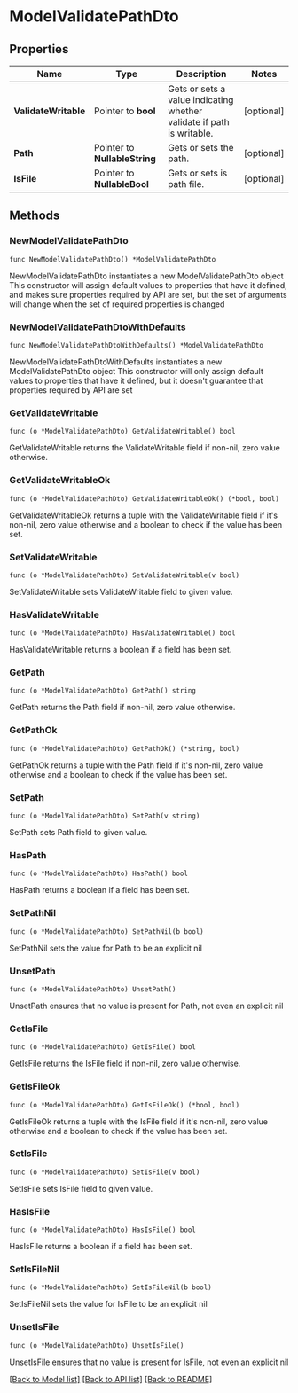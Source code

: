 # ModelValidatePathDto

## Properties

Name | Type | Description | Notes
------------ | ------------- | ------------- | -------------
**ValidateWritable** | Pointer to **bool** | Gets or sets a value indicating whether validate if path is writable. | [optional] 
**Path** | Pointer to **NullableString** | Gets or sets the path. | [optional] 
**IsFile** | Pointer to **NullableBool** | Gets or sets is path file. | [optional] 

## Methods

### NewModelValidatePathDto

`func NewModelValidatePathDto() *ModelValidatePathDto`

NewModelValidatePathDto instantiates a new ModelValidatePathDto object
This constructor will assign default values to properties that have it defined,
and makes sure properties required by API are set, but the set of arguments
will change when the set of required properties is changed

### NewModelValidatePathDtoWithDefaults

`func NewModelValidatePathDtoWithDefaults() *ModelValidatePathDto`

NewModelValidatePathDtoWithDefaults instantiates a new ModelValidatePathDto object
This constructor will only assign default values to properties that have it defined,
but it doesn't guarantee that properties required by API are set

### GetValidateWritable

`func (o *ModelValidatePathDto) GetValidateWritable() bool`

GetValidateWritable returns the ValidateWritable field if non-nil, zero value otherwise.

### GetValidateWritableOk

`func (o *ModelValidatePathDto) GetValidateWritableOk() (*bool, bool)`

GetValidateWritableOk returns a tuple with the ValidateWritable field if it's non-nil, zero value otherwise
and a boolean to check if the value has been set.

### SetValidateWritable

`func (o *ModelValidatePathDto) SetValidateWritable(v bool)`

SetValidateWritable sets ValidateWritable field to given value.

### HasValidateWritable

`func (o *ModelValidatePathDto) HasValidateWritable() bool`

HasValidateWritable returns a boolean if a field has been set.

### GetPath

`func (o *ModelValidatePathDto) GetPath() string`

GetPath returns the Path field if non-nil, zero value otherwise.

### GetPathOk

`func (o *ModelValidatePathDto) GetPathOk() (*string, bool)`

GetPathOk returns a tuple with the Path field if it's non-nil, zero value otherwise
and a boolean to check if the value has been set.

### SetPath

`func (o *ModelValidatePathDto) SetPath(v string)`

SetPath sets Path field to given value.

### HasPath

`func (o *ModelValidatePathDto) HasPath() bool`

HasPath returns a boolean if a field has been set.

### SetPathNil

`func (o *ModelValidatePathDto) SetPathNil(b bool)`

 SetPathNil sets the value for Path to be an explicit nil

### UnsetPath
`func (o *ModelValidatePathDto) UnsetPath()`

UnsetPath ensures that no value is present for Path, not even an explicit nil
### GetIsFile

`func (o *ModelValidatePathDto) GetIsFile() bool`

GetIsFile returns the IsFile field if non-nil, zero value otherwise.

### GetIsFileOk

`func (o *ModelValidatePathDto) GetIsFileOk() (*bool, bool)`

GetIsFileOk returns a tuple with the IsFile field if it's non-nil, zero value otherwise
and a boolean to check if the value has been set.

### SetIsFile

`func (o *ModelValidatePathDto) SetIsFile(v bool)`

SetIsFile sets IsFile field to given value.

### HasIsFile

`func (o *ModelValidatePathDto) HasIsFile() bool`

HasIsFile returns a boolean if a field has been set.

### SetIsFileNil

`func (o *ModelValidatePathDto) SetIsFileNil(b bool)`

 SetIsFileNil sets the value for IsFile to be an explicit nil

### UnsetIsFile
`func (o *ModelValidatePathDto) UnsetIsFile()`

UnsetIsFile ensures that no value is present for IsFile, not even an explicit nil

[[Back to Model list]](../README.md#documentation-for-models) [[Back to API list]](../README.md#documentation-for-api-endpoints) [[Back to README]](../README.md)


